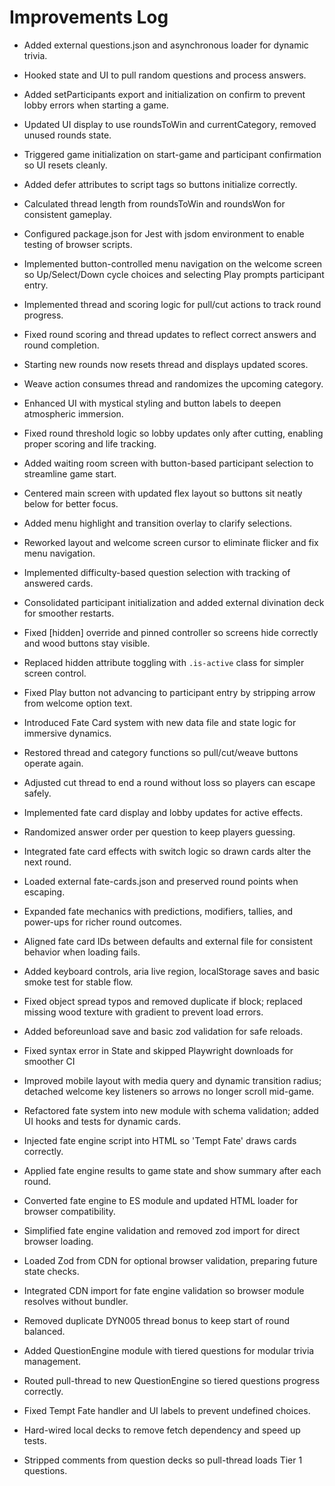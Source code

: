 # Improvements Log
- Added external questions.json and asynchronous loader for dynamic trivia.
- Hooked state and UI to pull random questions and process answers.
- Added setParticipants export and initialization on confirm to prevent lobby errors when starting a game.
- Updated UI display to use roundsToWin and currentCategory, removed unused rounds state.
- Triggered game initialization on start-game and participant confirmation so UI resets cleanly.
- Added defer attributes to script tags so buttons initialize correctly.
- Calculated thread length from roundsToWin and roundsWon for consistent gameplay.
- Configured package.json for Jest with jsdom environment to enable testing of browser scripts.
- Implemented button-controlled menu navigation on the welcome screen so Up/Select/Down cycle choices and selecting Play prompts participant entry.
- Implemented thread and scoring logic for pull/cut actions to track round progress.
- Fixed round scoring and thread updates to reflect correct answers and round completion.
- Starting new rounds now resets thread and displays updated scores.
- Weave action consumes thread and randomizes the upcoming category.
- Enhanced UI with mystical styling and button labels to deepen atmospheric immersion.
- Fixed round threshold logic so lobby updates only after cutting, enabling proper scoring and life tracking.
- Added waiting room screen with button-based participant selection to streamline game start.
- Centered main screen with updated flex layout so buttons sit neatly below for better focus.
- Added menu highlight and transition overlay to clarify selections.
- Reworked layout and welcome screen cursor to eliminate flicker and fix menu navigation.
- Implemented difficulty-based question selection with tracking of answered cards.
- Consolidated participant initialization and added external divination deck for smoother restarts.
- Fixed [hidden] override and pinned controller so screens hide correctly and wood buttons stay visible.
- Replaced hidden attribute toggling with `.is-active` class for simpler screen control.
- Fixed Play button not advancing to participant entry by stripping arrow from welcome option text.
- Introduced Fate Card system with new data file and state logic for immersive dynamics.
- Restored thread and category functions so pull/cut/weave buttons operate again.
- Adjusted cut thread to end a round without loss so players can escape safely.
- Implemented fate card display and lobby updates for active effects.
- Randomized answer order per question to keep players guessing.
- Integrated fate card effects with switch logic so drawn cards alter the next round.
- Loaded external fate-cards.json and preserved round points when escaping.
- Expanded fate mechanics with predictions, modifiers, tallies, and power-ups for richer round outcomes.
- Aligned fate card IDs between defaults and external file for consistent behavior when loading fails.
- Added keyboard controls, aria live region, localStorage saves and basic smoke test for stable flow.
- Fixed object spread typos and removed duplicate if block; replaced missing wood texture with gradient to prevent load errors.
- Added beforeunload save and basic zod validation for safe reloads.
- Fixed syntax error in State and skipped Playwright downloads for smoother CI
- Improved mobile layout with media query and dynamic transition radius; detached welcome key listeners so arrows no longer scroll mid-game.

- Refactored fate system into new module with schema validation; added UI hooks and tests for dynamic cards.
- Injected fate engine script into HTML so 'Tempt Fate' draws cards correctly.
- Applied fate engine results to game state and show summary after each round.
- Converted fate engine to ES module and updated HTML loader for browser compatibility.
- Simplified fate engine validation and removed zod import for direct browser loading.
- Loaded Zod from CDN for optional browser validation, preparing future state checks.
- Integrated CDN import for fate engine validation so browser module resolves without bundler.
- Removed duplicate DYN005 thread bonus to keep start of round balanced.
- Added QuestionEngine module with tiered questions for modular trivia management.
- Routed pull-thread to new QuestionEngine so tiered questions progress correctly.
- Fixed Tempt Fate handler and UI labels to prevent undefined choices.
- Hard-wired local decks to remove fetch dependency and speed up tests.
- Stripped comments from question decks so pull-thread loads Tier 1 questions.

